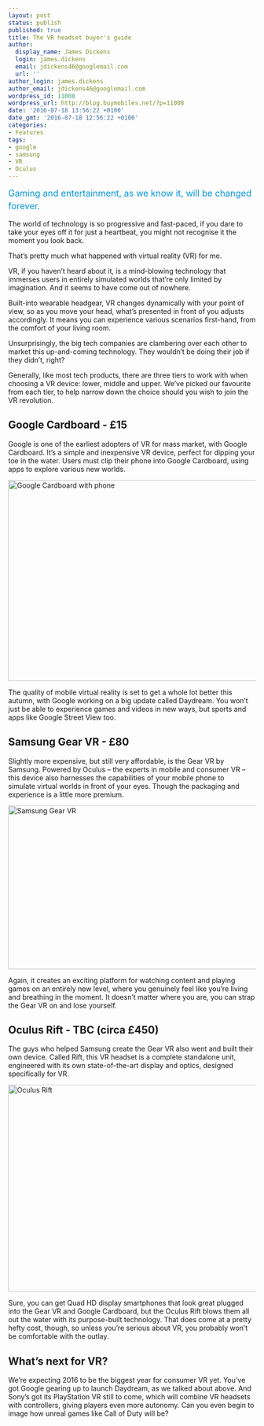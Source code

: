 ```yaml
---
layout: post
status: publish
published: true
title: The VR headset buyer's guide
author:
  display_name: James Dickens
  login: james.dickens
  email: jdickens46@googlemail.com
  url: ''
author_login: james.dickens
author_email: jdickens46@googlemail.com
wordpress_id: 11008
wordpress_url: http://blog.buymobiles.net/?p=11008
date: '2016-07-18 13:56:22 +0100'
date_gmt: '2016-07-18 12:56:22 +0100'
categories:
- Features
tags:
- google
- samsung
- VR
- Oculus
---
```

<p><span class="postStandFirst" style="color: #0896d5; line-height: 26px; font-size: 18px;">Gaming and entertainment, as we know it, will be&nbsp;changed forever.</span></p>
<p>The world of technology is so progressive and fast-paced, if you dare to take your eyes off it for just a heartbeat, you might not recognise it the moment you look back.</p>
<p>That&rsquo;s pretty much what happened with virtual reality (VR) for me.</p>
<p>VR, if you haven&rsquo;t heard about it, is a mind-blowing technology that immerses users in entirely simulated worlds that&rsquo;re only limited by imagination. And it seems to have come out of nowhere.</p>
<p>Built-into wearable headgear, VR changes dynamically with your point of view, so as you move your head, what&rsquo;s presented in front of you adjusts accordingly. It means you can experience various scenarios first-hand, from the comfort of your living room.</p>
<p>Unsurprisingly, the big tech companies are clambering over each other to market this up-and-coming technology. They wouldn&rsquo;t be doing their job if they didn&rsquo;t, right?</p>
<p>Generally, like most tech products, there are three tiers to work with when choosing a VR device: lower, middle and upper. We&rsquo;ve picked our favourite from each tier, to help narrow down the choice should you wish to join the VR revolution.</p>
<h2>Google Cardboard - &pound;15</h2>
<p>Google is one of the earliest adopters of VR for mass market, with Google Cardboard. It&rsquo;s a simple and inexpensive VR device, perfect for dipping your toe in the water. Users must clip their phone into Google Cardboard, using apps to explore various new worlds.</p>
<p><img class="aligncenter wp-image-11011" src="https://a1comms-blog-buymobiles.storage.googleapis.com/2016/07/Google-Cardboard-with-phone.png" alt="Google Cardboard with phone" width="600" height="409" /></p>
<p>The quality of mobile virtual reality is set to get a whole lot better this autumn, with Google working on a big update called Daydream. You won&rsquo;t just be able to experience games and videos in new ways, but sports and apps like Google Street View too.</p>
<h2>Samsung Gear VR - &pound;80</h2>
<p>Slightly more expensive, but still very affordable, is the Gear VR by Samsung. Powered by Oculus &ndash; the experts in mobile and consumer VR &ndash; this device also harnesses the capabilities&nbsp;of your mobile phone to simulate&nbsp;virtual worlds in front of your eyes. Though the packaging and experience is a little more premium.</p>
<p><img class="aligncenter wp-image-11014" src="https://a1comms-blog-buymobiles.storage.googleapis.com/2016/07/Samsung-Gear-VR.jpg" alt="Samsung Gear VR" width="600" height="333" /></p>
<p>Again, it creates an exciting platform for watching content and playing games on an entirely new level, where you genuinely feel like you&rsquo;re living and breathing in the moment. It doesn&rsquo;t matter where you are, you can strap the Gear VR on and lose yourself.</p>
<h2>Oculus Rift - TBC (circa &pound;450)</h2>
<p>The guys who helped Samsung create the Gear VR also went and built their own device. Called Rift, this VR headset is a complete standalone unit, engineered with its own state-of-the-art display and optics, designed specifically for VR.</p>
<p><img class="aligncenter wp-image-11013" src="https://a1comms-blog-buymobiles.storage.googleapis.com/2016/07/Oculus-Rift-1.jpg" alt="Oculus Rift" width="600" height="421" /></p>
<p>Sure, you can get Quad HD display smartphones that look great plugged into the Gear VR and Google Cardboard, but the Oculus Rift blows them all out the water with its purpose-built technology. That does come at a pretty hefty cost, though, so unless you&rsquo;re serious about VR, you probably won&rsquo;t be comfortable with the outlay.</p>
<h2>What&rsquo;s next for VR?</h2>
<p>We&rsquo;re expecting 2016 to be the biggest year for consumer VR yet. You&rsquo;ve got Google gearing up to launch Daydream, as we talked about above. And Sony&rsquo;s got its PlayStation VR still to come, which will combine VR headsets with controllers, giving players even more autonomy. Can you even begin to image how unreal games like Call of Duty will be?</p>
